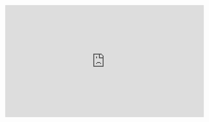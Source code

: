<iframe width="640" height="360" src="http://www.youtube.com/embed/KOvgfbBFZxk" frameborder="0" allowfullscreen></iframe>
<script async class="speakerdeck-embed" data-id="4ff6b789206abc002201ddf9" data-ratio="1.77777777777778" src="//speakerdeck.com/assets/embed.js"></script>
